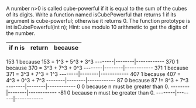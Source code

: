 A number n>0 is called cube-powerful if it is equal to the sum of the cubes of its digits. 
Write a function named isCubePowerful that returns 1 if its argument is cube-powerful; otherwise it 
returns 0. 
The function prototype is  
int isCubePowerful(int n); 
Hint: use modulo 10 arithmetic to get the digits of the number. 

if n is | return |because 
--------|--------|------------
153 
1 
because 153 = 1^3 + 5^3 + 3^3 
--------|--------|------------
370 
1 
because 370 = 3^3 + 7^3 + 0^3
--------|--------|------------
371 
1 
because 371 = 3^3 + 7^3 + 1^3 
--------|--------|------------
407 
1 
because 407 = 4^3 + 0^3 + 7^3 
--------|--------|------------
87 
0
because 87 != 8^3 + 7^3 
--------|--------|------------
0
0
because n must be greater than 0. 
--------|--------|------------
-81
0
because n must be greater than 0.
--------|--------|------------